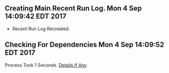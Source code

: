 ## Creating Main Recent Run Log. Mon 4 Sep 14:09:42 EDT 2017
* Recent Run Log Recreated.
## Checking For Dependencies Mon 4 Sep 14:09:52 EDT 2017
Process Took 1 Seconds.
[Details If Any](https://github.com/deathbybandaid/piholeparser/blob/master/RecentRunLogs/TopLevelScripts/Checking-For-Dependencies.md)

